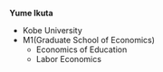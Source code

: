 **Yume Ikuta**

- Kobe University
- M1(Graduate School of Economics)
  - Economics of Education
  - Labor Economics


